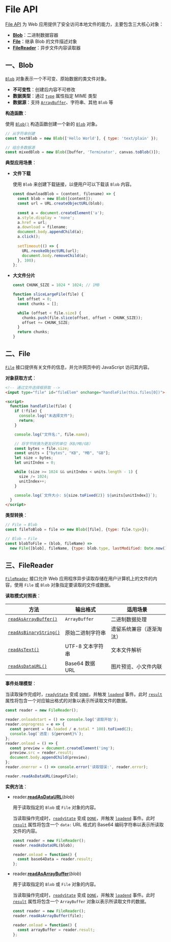 # File API

[File API](https://www.w3.org/TR/FileAPI/) 为 Web 应用提供了安全访问本地文件的能力，主要包含三大核心对象：

- [**Blob**](https://developer.mozilla.org/zh-CN/docs/Web/API/Blob)：二进制数据容器
- [**File**](https://developer.mozilla.org/zh-CN/docs/Web/API/File)：继承 Blob 的文件描述对象
- [**FileReader**](https://developer.mozilla.org/zh-CN/docs/Web/API/FileReader)：异步文件内容读取器

## 一、Blob

[`Blob`](https://www.w3.org/TR/FileAPI/#dfn-Blob) 对象表示一个不可变、原始数据的类文件对象。

- **不可变性**：创建后内容不可修改
- **数据类型**：通过 [`type`](https://developer.mozilla.org/zh-CN/docs/Web/API/Blob/type) 属性指定 MIME 类型
- **数据源**：支持 [`ArrayBuffer`](https://developer.mozilla.org/zh-CN/docs/Web/JavaScript/Reference/Global_Objects/ArrayBuffer)、字符串、其他 `Blob` 等

**构造函数**：

使用 [`Blob()`](https://developer.mozilla.org/zh-CN/docs/Web/API/Blob/Blob) 构造函数创建一个新的 [`Blob`](https://developer.mozilla.org/zh-CN/docs/Web/API/Blob) 对象。

```javascript
// 从字符串创建
const textBlob = new Blob(['Hello World'], { type: 'text/plain' });

// 组合多数据源
const mixedBlob = new Blob([buffer, 'Terminator', canvas.toBlob()]);
```

**典型应用场景**：

- **文件下载**

  使用 `Blob` 来创建下载链接，以便用户可以下载该 `Blob` 内容。
  
  ```javascript
  const downloadBlob = (content, filename) => {
    const blob = new Blob([content]);
    const url = URL.createObjectURL(blob);
    
    const a = document.createElement('a');
    a.style.display = 'none';
    a.href = url;
    a.download = filename;
    document.body.appendChild(a);
    a.click();
    
    setTimeout(() => {
      URL.revokeObjectURL(url);
      document.body.removeChild(a);
    }, 100);
  };
  ```
  
- **大文件分片**

  ```javascript
  const CHUNK_SIZE = 1024 * 1024; // 1MB
  
  function sliceLargeFile(file) {
    let offset = 0;
    const chunks = [];
  
    while (offset < file.size) {
      chunks.push(file.slice(offset, offset + CHUNK_SIZE));
      offset += CHUNK_SIZE;
    }
    return chunks;
  }
  ```

## 二、File

[`File`](https://www.w3.org/TR/FileAPI/#dfn-file) 接口提供有关文件的信息，并允许网页中的 JavaScript 访问其内容。

**对象获取方式**：

```html
<!-- 通过文件选择框获取 -->
<input type="file" id="fileElem" onchange="handleFile(this.files[0])">

<script>
  function handleFile(file) {
    if (!file) {
      console.log("未选择文件");
      return;
    }

    console.log("文件名:", file.name);

    // 将字节转换为更友好的单位（KB/MB/GB）
    const bytes = file.size;
    const units = ["bytes", "KB", "MB", "GB"];
    let size = bytes;
    let unitIndex = 0;

    while (size >= 1024 && unitIndex < units.length - 1) {
      size /= 1024;
      unitIndex++;
    }

    console.log(`文件大小: ${size.toFixed(2)} ${units[unitIndex]}`);
  }
</script>
```

**类型转换**：

```javascript
// File → Blob
const fileToBlob = file => new Blob([file], {type: file.type});

// Blob → File
const blobToFile = (blob, fileName) => 
  new File([blob], fileName, {type: blob.type, lastModified: Date.now()});
```

## 三、FileReader

[`FileReader`](https://www.w3.org/TR/FileAPI/#dfn-filereader) 接口允许 Web 应用程序异步读取存储在用户计算机上的文件的内容，使用 `File` 或 `Blob` 对象指定要读取的文件或数据。

**读取模式对照表**：

| 方法                                                         | 输出格式         | 适用场景                 |
| ------------------------------------------------------------ | ---------------- | ------------------------ |
| [`readAsArrayBuffer()`](https://developer.mozilla.org/zh-CN/docs/Web/API/FileReader/readAsArrayBuffer) | `ArrayBuffer`    | 二进制数据处理           |
| [`readAsBinaryString()`](https://developer.mozilla.org/zh-CN/docs/Web/API/FileReader/readAsBinaryString) | 原始二进制字符串 | 遗留系统兼容（逐渐淘汰） |
| [`readAsText()`](https://developer.mozilla.org/zh-CN/docs/Web/API/FileReader/readAsText) | UTF-8 文本字符串 | 文本文件解析             |
| [`readAsDataURL()`](https://developer.mozilla.org/zh-CN/docs/Web/API/FileReader/readAsDataURL) | Base64 数据 URL  | 图片预览、小文件内联     |

**事件处理模型**：

当读取操作完成时，[`readyState`](https://developer.mozilla.org/zh-CN/docs/Web/API/FileReader/readyState) 变成 [`DONE`](https://developer.mozilla.org/zh-CN/docs/Web/API/FileReader/readyState#filereader.done)，并触发 [`loadend`](https://developer.mozilla.org/zh-CN/docs/Web/API/FileReader/loadend_event) 事件。此时 [`result`](https://developer.mozilla.org/zh-CN/docs/Web/API/FileReader/result) 属性将包含一个对应输出格式的对象以表示所读取文件的数据。

```javascript
const reader = new FileReader();

reader.onloadstart = () => console.log('读取开始');
reader.onprogress = e => {
  const percent = (e.loaded / e.total * 100).toFixed(2);
  console.log(`进度: ${percent}%`);
};
reader.onload = () => {
  const preview = document.createElement('img');
  preview.src = reader.result;
  document.body.appendChild(preview);
};
reader.onerror = () => console.error('读取错误:', reader.error);

reader.readAsDataURL(imageFile);
```

**实例方法**：

- reader.[**readAsDataURL**](https://developer.mozilla.org/zh-CN/docs/Web/API/FileReader/readAsDataURL)(*blob*)

  用于读取指定的 `Blob` 或 `File` 对象的内容。

  当读取操作完成时，[`readyState`](https://developer.mozilla.org/zh-CN/docs/Web/API/FileReader/readyState) 变成 [`DONE`](https://developer.mozilla.org/zh-CN/docs/Web/API/FileReader/readyState#filereader.done)，并触发 [`loadend`](https://developer.mozilla.org/zh-CN/docs/Web/API/FileReader/loadend_event) 事件。此时 [`result`](https://developer.mozilla.org/zh-CN/docs/Web/API/FileReader/result) 属性将包含一个 `data:` URL 格式的 Base64 编码字符串以表示所读取文件的内容。

  ```javascript
  const reader = new FileReader();
  reader.readAsDataURL(blob);
  
  reader.onload = function() {
    const base64Data = reader.result;
  };
  ```

- reader.[**readAsArrayBuffer**](https://developer.mozilla.org/zh-CN/docs/Web/API/FileReader/readAsArrayBuffer)(*blob*)

  用于读取指定的 `Blob` 或 `File` 对象的内容。

  当读取操作完成时，[`readyState`](https://developer.mozilla.org/zh-CN/docs/Web/API/FileReader/readyState) 变成 [`DONE`](https://developer.mozilla.org/zh-CN/docs/Web/API/FileReader/readyState#filereader.done)，并触发 [`loadend`](https://developer.mozilla.org/zh-CN/docs/Web/API/FileReader/loadend_event) 事件。此时 [`result`](https://developer.mozilla.org/zh-CN/docs/Web/API/FileReader/result) 属性将包含一个 `ArrayBuffer` 对象以表示所读取文件的数据。
  
  ```javascript
  const reader = new FileReader();
  reader.readAsArrayBuffer(file);
  
  reader.onload = function() {
    const arrayBuffer = reader.result;
  };
  ```

